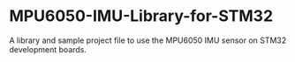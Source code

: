 # MPU6050-IMU-Library-for-STM32
A library and sample project file to use the MPU6050 IMU sensor on STM32 development boards.
